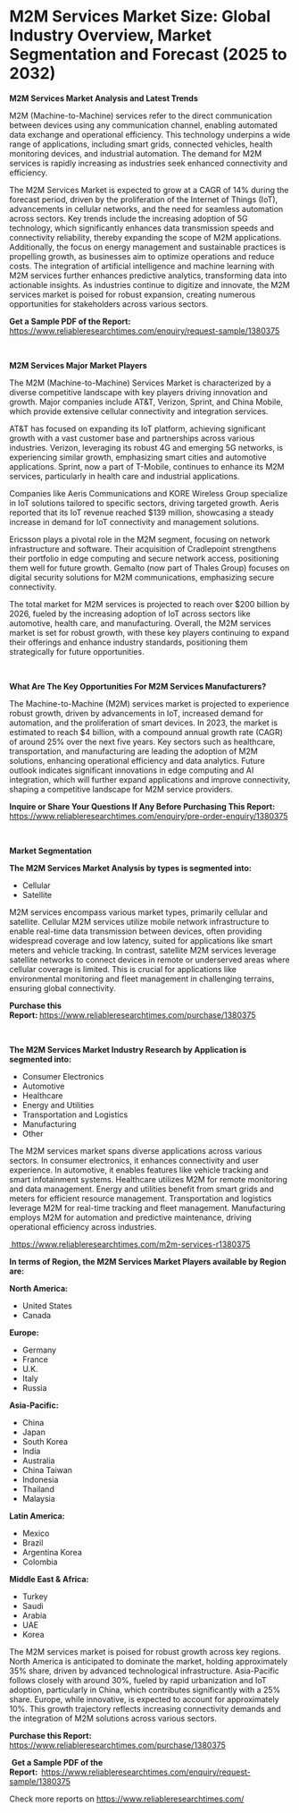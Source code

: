 <p><h1>M2M Services Market Size: Global Industry Overview, Market Segmentation and Forecast (2025 to 2032)</h1></p><p><strong>M2M Services Market Analysis and Latest Trends</strong></p>
<p><p>M2M (Machine-to-Machine) services refer to the direct communication between devices using any communication channel, enabling automated data exchange and operational efficiency. This technology underpins a wide range of applications, including smart grids, connected vehicles, health monitoring devices, and industrial automation. The demand for M2M services is rapidly increasing as industries seek enhanced connectivity and efficiency.</p><p>The M2M Services Market is expected to grow at a CAGR of 14% during the forecast period, driven by the proliferation of the Internet of Things (IoT), advancements in cellular networks, and the need for seamless automation across sectors. Key trends include the increasing adoption of 5G technology, which significantly enhances data transmission speeds and connectivity reliability, thereby expanding the scope of M2M applications. Additionally, the focus on energy management and sustainable practices is propelling growth, as businesses aim to optimize operations and reduce costs. The integration of artificial intelligence and machine learning with M2M services further enhances predictive analytics, transforming data into actionable insights. As industries continue to digitize and innovate, the M2M services market is poised for robust expansion, creating numerous opportunities for stakeholders across various sectors.</p></p>
<p><strong>Get a Sample PDF of the Report:&nbsp;</strong> <a href="https://www.reliableresearchtimes.com/enquiry/request-sample/1380375?utm_campaign=2273&utm_medium=2&utm_source=Github&utm_content=ia&utm_term=11032025&utm_id=m2m-services">https://www.reliableresearchtimes.com/enquiry/request-sample/1380375</a></p>
<p>&nbsp;</p>
<p><strong>M2M Services Major Market Players</strong></p>
<p><p>The M2M (Machine-to-Machine) Services Market is characterized by a diverse competitive landscape with key players driving innovation and growth. Major companies include AT&T, Verizon, Sprint, and China Mobile, which provide extensive cellular connectivity and integration services. </p><p>AT&T has focused on expanding its IoT platform, achieving significant growth with a vast customer base and partnerships across various industries. Verizon, leveraging its robust 4G and emerging 5G networks, is experiencing similar growth, emphasizing smart cities and automotive applications. Sprint, now a part of T-Mobile, continues to enhance its M2M services, particularly in health care and industrial applications.</p><p>Companies like Aeris Communications and KORE Wireless Group specialize in IoT solutions tailored to specific sectors, driving targeted growth. Aeris reported that its IoT revenue reached $139 million, showcasing a steady increase in demand for IoT connectivity and management solutions.</p><p>Ericsson plays a pivotal role in the M2M segment, focusing on network infrastructure and software. Their acquisition of Cradlepoint strengthens their portfolio in edge computing and secure network access, positioning them well for future growth. Gemalto (now part of Thales Group) focuses on digital security solutions for M2M communications, emphasizing secure connectivity.</p><p>The total market for M2M services is projected to reach over $200 billion by 2026, fueled by the increasing adoption of IoT across sectors like automotive, health care, and manufacturing. Overall, the M2M services market is set for robust growth, with these key players continuing to expand their offerings and enhance industry standards, positioning them strategically for future opportunities.</p></p>
<p>&nbsp;</p>
<p><strong>What Are The Key Opportunities For M2M Services Manufacturers?</strong></p>
<p><p>The Machine-to-Machine (M2M) services market is projected to experience robust growth, driven by advancements in IoT, increased demand for automation, and the proliferation of smart devices. In 2023, the market is estimated to reach $4 billion, with a compound annual growth rate (CAGR) of around 25% over the next five years. Key sectors such as healthcare, transportation, and manufacturing are leading the adoption of M2M solutions, enhancing operational efficiency and data analytics. Future outlook indicates significant innovations in edge computing and AI integration, which will further expand applications and improve connectivity, shaping a competitive landscape for M2M service providers.</p></p>
<p><strong>Inquire or Share Your Questions If Any Before Purchasing This Report:</strong> <a href="https://www.reliableresearchtimes.com/enquiry/pre-order-enquiry/1380375?utm_campaign=2273&utm_medium=2&utm_source=Github&utm_content=ia&utm_term=11032025&utm_id=m2m-services">https://www.reliableresearchtimes.com/enquiry/pre-order-enquiry/1380375</a></p>
<p>&nbsp;</p>
<p><strong>Market Segmentation</strong></p>
<p><strong>The M2M Services Market Analysis by types is segmented into:</strong></p>
<p><ul><li>Cellular</li><li>Satellite</li></ul></p>
<p><p>M2M services encompass various market types, primarily cellular and satellite. Cellular M2M services utilize mobile network infrastructure to enable real-time data transmission between devices, often providing widespread coverage and low latency, suited for applications like smart meters and vehicle tracking. In contrast, satellite M2M services leverage satellite networks to connect devices in remote or underserved areas where cellular coverage is limited. This is crucial for applications like environmental monitoring and fleet management in challenging terrains, ensuring global connectivity.</p></p>
<p><strong>Purchase this Report:&nbsp;</strong><a href="https://www.reliableresearchtimes.com/purchase/1380375?utm_campaign=2273&utm_medium=2&utm_source=Github&utm_content=ia&utm_term=11032025&utm_id=m2m-services">https://www.reliableresearchtimes.com/purchase/1380375</a></p>
<p>&nbsp;</p>
<p><strong>The M2M Services Market Industry Research by Application is segmented into:</strong></p>
<p><ul><li>Consumer Electronics</li><li>Automotive</li><li>Healthcare</li><li>Energy and Utilities</li><li>Transportation and Logistics</li><li>Manufacturing</li><li>Other</li></ul></p>
<p><p>The M2M services market spans diverse applications across various sectors. In consumer electronics, it enhances connectivity and user experience. In automotive, it enables features like vehicle tracking and smart infotainment systems. Healthcare utilizes M2M for remote monitoring and data management. Energy and utilities benefit from smart grids and meters for efficient resource management. Transportation and logistics leverage M2M for real-time tracking and fleet management. Manufacturing employs M2M for automation and predictive maintenance, driving operational efficiency across industries.</p></p>
<p><a href="https://www.reliableresearchtimes.com/m2m-services-r1380375?utm_campaign=2273&utm_medium=2&utm_source=Github&utm_content=ia&utm_term=11032025&utm_id=m2m-services">&nbsp;https://www.reliableresearchtimes.com/m2m-services-r1380375</a></p>
<p><strong>In terms of Region, the M2M Services Market Players available by Region are:</strong></p>
<p>
    <p> <strong> North America: </strong>
        <ul>
            <li>United States</li>
            <li>Canada</li>
        </ul>
        </p> 
    <p> <strong> Europe: </strong>
        <ul>
            <li>Germany</li>
            <li>France</li>
            <li>U.K.</li>
            <li>Italy</li>
            <li>Russia</li>
        </ul>
        </p> 
    <p> <strong> Asia-Pacific: </strong>
        <ul>
            <li>China</li>
            <li>Japan</li>
            <li>South Korea</li>
            <li>India</li>
            <li>Australia</li>
            <li>China Taiwan</li>
            <li>Indonesia</li>
            <li>Thailand</li>
            <li>Malaysia</li>
        </ul>
        </p> 
    <p> <strong> Latin America: </strong>
        <ul>
            <li>Mexico</li>
            <li>Brazil</li>
            <li>Argentina Korea</li>
            <li>Colombia</li>
        </ul>
        </p> 
    <p> <strong> Middle East & Africa: </strong>
        <ul>
            <li>Turkey</li>
            <li>Saudi</li>
            <li>Arabia</li>
            <li>UAE</li>
            <li>Korea</li>
        </ul>
    </p>
    </p>
<p><p>The M2M services market is poised for robust growth across key regions. North America is anticipated to dominate the market, holding approximately 35% share, driven by advanced technological infrastructure. Asia-Pacific follows closely with around 30%, fueled by rapid urbanization and IoT adoption, particularly in China, which contributes significantly with a 25% share. Europe, while innovative, is expected to account for approximately 10%. This growth trajectory reflects increasing connectivity demands and the integration of M2M solutions across various sectors.</p></p>
<p><strong>Purchase this Report: </strong><a href="https://www.reliableresearchtimes.com/purchase/1380375?utm_campaign=2273&utm_medium=2&utm_source=Github&utm_content=ia&utm_term=11032025&utm_id=m2m-services">https://www.reliableresearchtimes.com/purchase/1380375</a></p>
<p>&nbsp;<strong>Get a Sample PDF of the Report:&nbsp;&nbsp;</strong><a href="https://www.reliableresearchtimes.com/enquiry/request-sample/1380375?utm_campaign=2273&utm_medium=2&utm_source=Github&utm_content=ia&utm_term=11032025&utm_id=m2m-services">https://www.reliableresearchtimes.com/enquiry/request-sample/1380375</a></p>
<p><strong></strong></p>
<p>Check more reports on <a href="https://www.reliableresearchtimes.com/?utm_campaign=2273&utm_medium=2&utm_source=Github&utm_content=ia&utm_term=11032025&utm_id=m2m-services">https://www.reliableresearchtimes.com/</a></p>